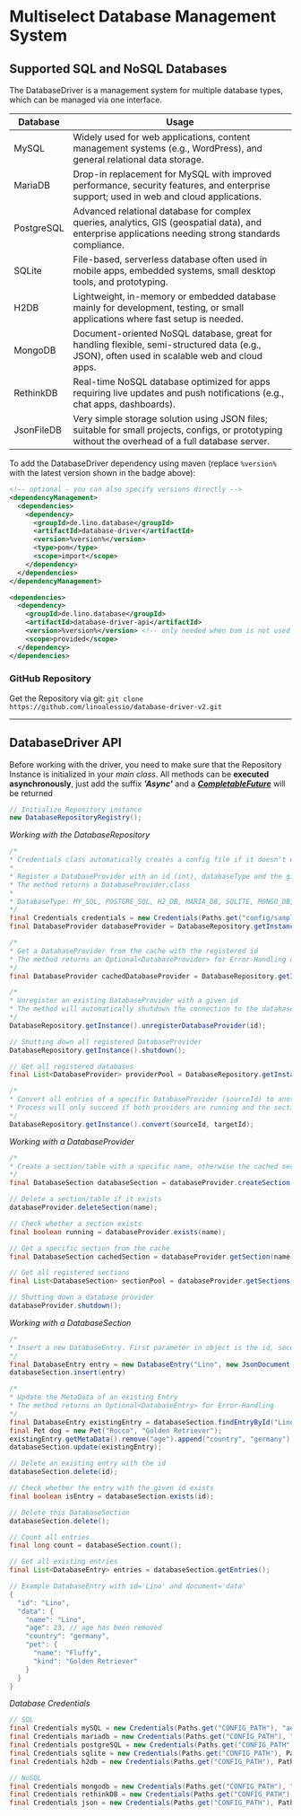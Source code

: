 # Multiselect Database Management System

## Supported SQL and NoSQL Databases

The DatabaseDriver is a management system for multiple database types, which can be managed via one interface.

| Database   | Usage                                                                                                        |
|------------|--------------------------------------------------------------------------------------------------------------|
| MySQL      | Widely used for web applications, content management systems (e.g., WordPress), and general relational data storage.|
| MariaDB    | Drop-in replacement for MySQL with improved performance, security features, and enterprise support; used in web and cloud applications.|
| PostgreSQL | Advanced relational database for complex queries, analytics, GIS (geospatial data), and enterprise applications needing strong standards compliance.|
| SQLite     | File-based, serverless database often used in mobile apps, embedded systems, small desktop tools, and prototyping. |
| H2DB       | Lightweight, in-memory or embedded database mainly for development, testing, or small applications where fast setup is needed. |
| MongoDB    | Document-oriented NoSQL database, great for handling flexible, semi-structured data (e.g., JSON), often used in scalable web and cloud apps. |
| RethinkDB  | Real-time NoSQL database optimized for apps requiring live updates and push notifications (e.g., chat apps, dashboards). |
| JsonFileDB | Very simple storage solution using JSON files; suitable for small projects, configs, or prototyping without the overhead of a full database server. |

To add the DatabaseDriver dependency using maven (replace `%version%` with the latest version shown in the badge above):

```xml
<!-- optional - you can also specify versions directly -->
<dependencyManagement>
  <dependencies>
    <dependency>
      <groupId>de.lino.database</groupId>
      <artifactId>database-driver</artifactId>
      <version>%version%</version>
      <type>pom</type>
      <scope>import</scope>
    </dependency>
  </dependencies>
</dependencyManagement>

<dependencies>
  <dependency>
    <groupId>de.lino.database</groupId>
    <artifactId>database-driver-api</artifactId>
    <version>%version%</version> <!-- only needed when bom is not used -->
    <scope>provided</scope>
  </dependency>
</dependencies>
```
### GitHub Repository
Get the Repository via git: `git clone https://github.com/linoalessio/database-driver-v2.git`

--- ---
## DatabaseDriver API
Before working with the driver, you need to make sure that the Repository Instance is initialized in your *main class*.
All methods can be **executed asynchronously**, just add the suffix ***'Async'*** and a ***[CompletableFuture](https://docs.oracle.com/javase/8/docs/api/java/util/concurrent/CompletableFuture.html)*** will be returned 
``` java
// Initialize Repository instance
new DatabaseRepositoryRegistry(); 
```

*Working with the DatabaseRepository*
``` java
/* 
* Credentials class automatically creates a config file if it doesn't exist, otherwise the data will be cached from the existing file
*
* Register a DatabaseProvider with an id (int), databaseType and the given credentials
* The method returns a DatabaseProvider.class
*
* DatabaseType: MY_SQL, POSTGRE_SQL, H2_DB, MARIA_DB, SQLITE, MONGO_DB, RETHINK_DB, JSON
*/
final Credentials credentials = new Credentials(Paths.get("config/sample-database.json"), "localhost" , "userName" , "password", port , "database");
final DatabaseProvider databaseProvider = DatabaseRepository.getInstance().registerDatabaseProvider(id, databaseType, credentials);

/*
* Get a DatabaseProvider from the cache with the registered id
* The method returns an Optional<DatabaseProvider> for Error-Handling options
*/
final DatabaseProvider cachedDatabaseProvider = DatabaseRepository.getInstance().findDatabaseProviderById(id).orElse(null);

/*
* Unregister an existing DatabaseProvider with a given id
* The method will automatically shutdown the connection to the database
*/
DatabaseRepository.getInstance().unregisterDatabaseProvider(id);

// Shutting down all registered DatabaseProvider
DatabaseRepository.getInstance().shutdown();

// Get all registered databases
final List<DatabaseProvider> providerPool = DatabaseRepository.getInstance().getDatabaseProviderPool();

/*
* Convert all entries of a specific DatabaseProvider (sourceId) to another one (targetId)
* Process will only succeed if both providers are running and the sections are created/cached
*/
DatabaseRepository.getInstance().convert(sourceId, targetId);
```

*Working with a DatabaseProvider*
``` java
/*
* Create a section/table with a specific name, otherwise the cached section will be returned
*/
final DatabaseSection databaseSection = databaseProvider.createSection(name);

// Delete a section/table if it exists
databaseProvider.deleteSection(name);

// Check whether a section exists
final boolean running = databaseProvider.exists(name);

// Get a specific section from the cache
final DatabaseSection cachedSection = databaseProvider.getSection(name);

// Get all registered sections
final List<DatabaseSection> sectionPool = databaseProvider.getSections();

// Shutting down a database provider
databaseProvider.shutdown();
```

*Working with a DatabaseSection*
``` java
/*
* Insert a new DatabaseEntry. First parameter in object is the id, second new document
*/
final DatabaseEntry entry = new DatabaseEntry("Lino", new JsonDocument("name", "lino").append("age", 23));
databaseSection.insert(entry)

/*
* Update the MetaData of an existing Entry
* The method returns an Optional<DatabaseEntry> for Error-Handling
*/
final DatabaseEntry existingEntry = databaseSection.findEntryById("Lino").orElse(null);
final Pet dog = new Pet("Rocco", "Golden Retriever");
existingEntry.getMetaData().remove("age").append("country", "germany").append("pet", dog);
databaseSection.update(existingEntry);

// Delete an existing entry with the id
databaseSection.delete(id);

// Check whether the entry with the given id exists
final boolean isEntry = databaseSection.exists(id);

// Delete this DatabaseSection
databaseSection.delete();

// Count all entries
final long count = databaseSection.count();

// Get all existing entries
final List<DatabaseEntry> entries = databaseSection.getEntries();

// Example DatabaseEntry with id='Lino' and document='data'
{
  "id": "Lino",
  "data": {
    "name": "Lino",
    "age": 23, // age has been removed
    "country": "germany",
    "pet": {
      "name": "Fluffy",
      "kind": "Golden Retriever"
    }
  }
}
```

*Database Credentials*
``` java
// SQL
final Credentials mySQL = new Credentials(Paths.get("CONFIG_PATH"), "address", "userName", "password", port, "database");
final Credentials mariadb = new Credentials(Paths.get("CONFIG_PATH"), "address", "userName", "password", port, "database");
final Credentials postgreSQL = new Credentials(Paths.get("CONFIG_PATH"), "address", "userName", "password", port, "database");
final Credentials sqlite = new Credentials(Paths.get("CONFIG_PATH"), Paths.get("DATABASE_NAME" + ".db"));
final Credentials h2db = new Credentials(Paths.get("CONFIG_PATH"), Paths.get("DATABASE_REPOSITORY_PATH"));

// NoSQL
final Credentials mongodb = new Credentials(Paths.get("CONFIG_PATH"), "address", "userName", "password", port, "database");
final Credentials rethinkDB = new Credentials(Paths.get("CONFIG_PATH"), "address", "userName", "password", port, "database");
final Credentials json = new Credentials(Paths.get("CONFIG_PATH"), Paths.get("DATABASE_REPOSITORY_PATH"));
```